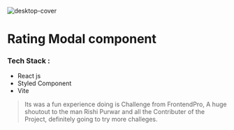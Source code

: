 ![desktop-cover](https://github.com/Montu-Gohain/React_Rating_Modal/assets/76866991/62be337f-0aca-490c-8db0-f4b5742db06d)

# Rating Modal component

### Tech Stack :

- React js
- Styled Component
- Vite

> Its was a fun experience doing is Challenge from FrontendPro, A huge shoutout to the man Rishi Purwar and all the Contributer of the Project, definitely going to try more challeges.
